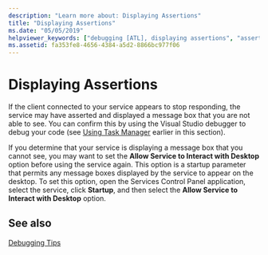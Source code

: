 ```yaml
---
description: "Learn more about: Displaying Assertions"
title: "Displaying Assertions"
ms.date: "05/05/2019"
helpviewer_keywords: ["debugging [ATL], displaying assertions", "assertions, displaying", "debugging assertions", "assertions, debugging"]
ms.assetid: fa353fe8-4656-4384-a5d2-8866bc977f06
---
```

# Displaying Assertions

If the client connected to your service appears to stop responding, the service may have asserted and displayed a message box that you are not able to see. You can confirm this by using the Visual Studio debugger to debug your code (see [Using Task Manager](../atl/using-task-manager.md) earlier in this section).

If you determine that your service is displaying a message box that you cannot see, you may want to set the **Allow Service to Interact with Desktop** option before using the service again. This option is a startup parameter that permits any message boxes displayed by the service to appear on the desktop. To set this option, open the Services Control Panel application, select the service, click **Startup**, and then select the **Allow Service to Interact with Desktop** option.

## See also

[Debugging Tips](../atl/debugging-tips.md)
